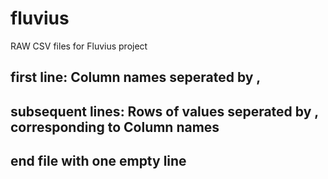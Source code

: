 # fluvius
RAW CSV files for Fluvius project
## first line: Column names seperated by ,
## subsequent lines: Rows of values seperated by , corresponding to Column names
## end file with one empty line
